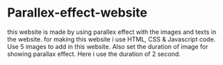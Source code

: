 # Parallex-effect-website
this website is made by using parallex effect with the images and texts in the website.
for making this website i use HTML, CSS & Javascript code.
Use 5 images to add in this website.
Also set the duration of image for showing parallax effect.
Here i use the duration of 2 second.
